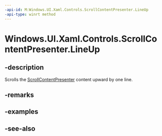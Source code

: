 ```yaml
---
-api-id: M:Windows.UI.Xaml.Controls.ScrollContentPresenter.LineUp
-api-type: winrt method
---
```


<!-- Method syntax
public void LineUp()
-->

# Windows.UI.Xaml.Controls.ScrollContentPresenter.LineUp

## -description
Scrolls the [ScrollContentPresenter](scrollcontentpresenter.md) content upward by one line.



## -remarks

## -examples

## -see-also
